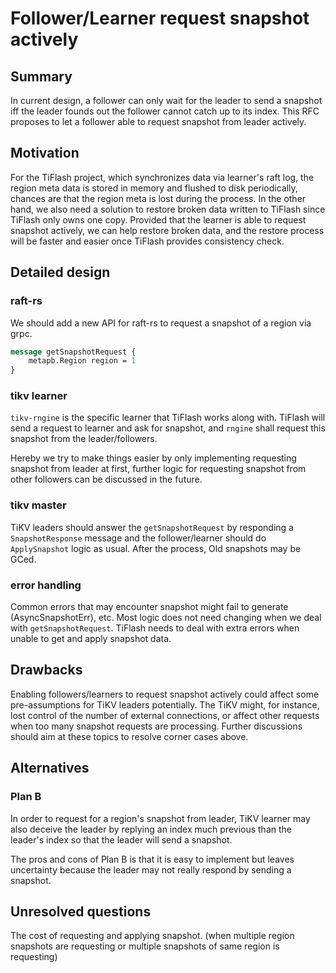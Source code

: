 # Follower/Learner request snapshot actively

## Summary

In current design, a follower can only wait for the leader to send a snapshot
iff the leader founds out the follower cannot catch up to its index. This RFC
proposes to let a follower able to request snapshot from leader actively.

## Motivation

For the TiFlash project, which synchronizes data via learner's raft log, the
region meta data is stored in memory and flushed to disk periodically, chances
are that the region meta is lost during the process. In the other hand, we
also need a solution to restore broken data written to TiFlash since TiFlash
only owns one copy. Provided that the learner is able to request snapshot
actively, we can help restore broken data, and the restore process will be
faster and easier once TiFlash provides consistency check.

## Detailed design

### raft-rs

We should add a new API for raft-rs to request a snapshot of a region via grpc.

```protobuf
message getSnapshotRequest {
    metapb.Region region = 1
}
```

### tikv learner

`tikv-rngine` is the specific learner that TiFlash works along with. TiFlash
will send a request to learner and ask for snapshot, and `rngine` shall request
this snapshot from the leader/followers.

Hereby we try to make things easier by only implementing requesting snapshot
from leader at first, further logic for requesting snapshot from other
followers can be discussed in the future.

### tikv master

TiKV leaders should answer the `getSnapshotRequest` by responding a
`SnapshotResponse` message and the follower/learner should do `ApplySnapshot`
logic as usual. After the process, Old snapshots may be GCed.

### error handling

Common errors that may encounter snapshot might fail to generate
(AsyncSnapshotErr), etc. Most logic does not need changing when we deal with
`getSnapshotRequest`. TiFlash needs to deal with extra errors when unable to
get and apply snapshot data.

## Drawbacks

Enabling followers/learners to request snapshot actively could affect some
pre-assumptions for TiKV leaders potentially. The TiKV might, for instance,
lost control of the number of external connections, or affect other requests
when too many snapshot requests are processing. Further discussions should aim
at these topics to resolve corner cases above.

## Alternatives

### Plan B

In order to request for a region's snapshot from leader, TiKV learner may also
deceive the leader by replying an index much previous than the leader's index
so that the leader will send a snapshot.

The pros and cons of Plan B is that it is easy to implement but leaves
uncertainty because the leader may not really respond by sending a snapshot.

## Unresolved questions

The cost of requesting and applying snapshot. (when multiple region snapshots
are requesting or multiple snapshots of same region is requesting)